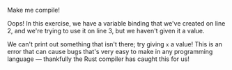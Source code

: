 

Make me compile!

<div class="hint">
  Oops! In this exercise, we have a variable binding that we've created on line 2, and we're trying to use it on line 3, but we haven't given it a value.

  We can't print out something that isn't there; try giving `x` a value!
  This is an error that can cause bugs that's very easy to make in any programming language — thankfully the Rust compiler has caught this for us!
</div>

